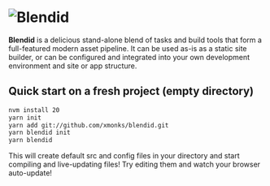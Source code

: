# ![Blendid](https://raw.githubusercontent.com/topmonks/blendid/master/blendid-logo.png)

**Blendid** is a delicious stand-alone blend of tasks and build tools that form a full-featured modern asset pipeline. It can be used as-is as a static site builder, or can be configured and integrated into your own development environment and site or app structure.

## Quick start on a fresh project (empty directory)
```bash
nvm install 20
yarn init
yarn add git://github.com/xmonks/blendid.git
yarn blendid init
yarn blendid
```

This will create default src and config files in your directory and start compiling and live-updating files! Try editing them and watch your browser auto-update!


